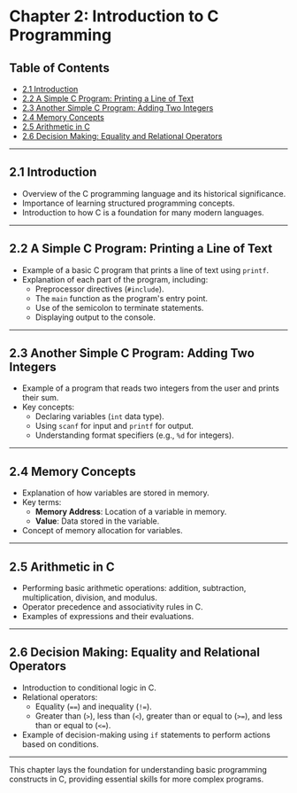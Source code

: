 # Chapter 2: Introduction to C Programming

## Table of Contents
- [2.1 Introduction](#21-introduction)
- [2.2 A Simple C Program: Printing a Line of Text](#22-a-simple-c-program-printing-a-line-of-text)
- [2.3 Another Simple C Program: Adding Two Integers](#23-another-simple-c-program-adding-two-integers)
- [2.4 Memory Concepts](#24-memory-concepts)
- [2.5 Arithmetic in C](#25-arithmetic-in-c)
- [2.6 Decision Making: Equality and Relational Operators](#26-decision-making-equality-and-relational-operators)

---

## 2.1 Introduction
- Overview of the C programming language and its historical significance.
- Importance of learning structured programming concepts.
- Introduction to how C is a foundation for many modern languages.

---

## 2.2 A Simple C Program: Printing a Line of Text
- Example of a basic C program that prints a line of text using `printf`.
- Explanation of each part of the program, including:
  - Preprocessor directives (`#include`).
  - The `main` function as the program's entry point.
  - Use of the semicolon to terminate statements.
  - Displaying output to the console.

---

## 2.3 Another Simple C Program: Adding Two Integers
- Example of a program that reads two integers from the user and prints their sum.
- Key concepts:
  - Declaring variables (`int` data type).
  - Using `scanf` for input and `printf` for output.
  - Understanding format specifiers (e.g., `%d` for integers).

---

## 2.4 Memory Concepts
- Explanation of how variables are stored in memory.
- Key terms:
  - **Memory Address**: Location of a variable in memory.
  - **Value**: Data stored in the variable.
- Concept of memory allocation for variables.

---

## 2.5 Arithmetic in C
- Performing basic arithmetic operations: addition, subtraction, multiplication, division, and modulus.
- Operator precedence and associativity rules in C.
- Examples of expressions and their evaluations.

---

## 2.6 Decision Making: Equality and Relational Operators
- Introduction to conditional logic in C.
- Relational operators:
  - Equality (`==`) and inequality (`!=`).
  - Greater than (`>`), less than (`<`), greater than or equal to (`>=`), and less than or equal to (`<=`).
- Example of decision-making using `if` statements to perform actions based on conditions.

---

This chapter lays the foundation for understanding basic programming constructs in C, providing essential skills for more complex programs.
